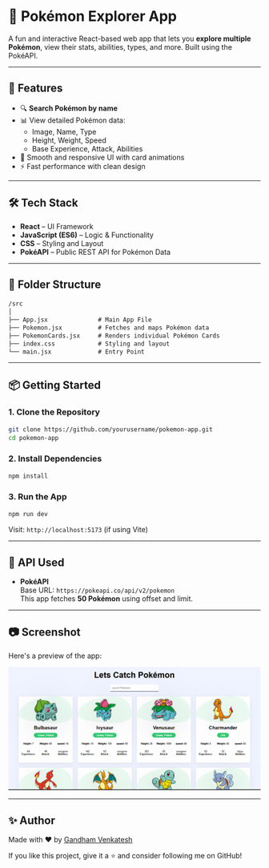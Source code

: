 # 🧢 Pokémon Explorer App

A fun and interactive React-based web app that lets you **explore multiple Pokémon**, view their stats, abilities, types, and more. Built using the PokéAPI.


---

## 🚀 Features

- 🔍 **Search Pokémon by name**
- 📊 View detailed Pokémon data:
  - Image, Name, Type
  - Height, Weight, Speed
  - Base Experience, Attack, Abilities
- 🎨 Smooth and responsive UI with card animations
- ⚡ Fast performance with clean design

---

## 🛠️ Tech Stack

- **React** – UI Framework
- **JavaScript (ES6)** – Logic & Functionality
- **CSS** – Styling and Layout
- **PokéAPI** – Public REST API for Pokémon Data

---

## 📁 Folder Structure

```
/src
│
├── App.jsx              # Main App File
├── Pokemon.jsx          # Fetches and maps Pokémon data
├── PokemonCards.jsx     # Renders individual Pokémon Cards
├── index.css            # Styling and layout
└── main.jsx             # Entry Point
```

---

## 📦 Getting Started

### 1. Clone the Repository

```bash
git clone https://github.com/yourusername/pokemon-app.git
cd pokemon-app
```

### 2. Install Dependencies

```bash
npm install
```

### 3. Run the App

```bash
npm run dev
```

Visit: `http://localhost:5173` (if using Vite)

---

## 🔌 API Used

- **PokéAPI**  
  Base URL: `https://pokeapi.co/api/v2/pokemon`  
  This app fetches **50 Pokémon** using offset and limit.

---

## 📷 Screenshot

Here's a preview of the app:

![App Screenshot](src\assets\screenshot.png)  
> 


---


## ✨ Author

Made with ❤️ by [Gandham Venkatesh](https://github.com/gandham-venkatesh)

If you like this project, give it a ⭐ and consider following me on GitHub!

